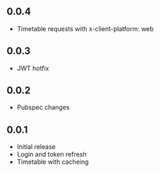 ## 0.0.4

- Timetable requests with x-client-platform: web

## 0.0.3

- JWT hotfix

## 0.0.2

- Pubspec changes

## 0.0.1

- Initial release
- Login and token refresh
- Timetable with cacheing
